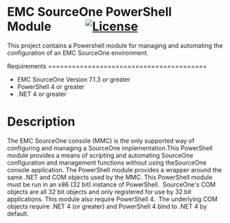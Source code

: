 
EMC SourceOne PowerShell Module            [![License](https://img.shields.io/badge/License-Apache%202.0-blue.svg)](https://opensource.org/licenses/Apache-2.0)
=========================================
This project contains a Powershell module for managing and automating the configuration of an EMC SourceOne environment.

Requirements
======================================== 
* EMC SourceOne Version 7.1.3 or greater
* PowerShell 4 or greater
* .NET 4 or greater

Description
=========================================
The EMC SourceOne console (MMC) is the only supported way of configuring and managing a SourceOne implementation.This PowerShell module provides a means of scripting and automating SourceOne configuration and management functions without using theSourceOne console application.
The PowerShell module provides a wrapper around the same .NET and COM objects used by the MMC.
This PowerShell module must be run in an x86 (32 bit) instance of PowerShell.  SourceOne's COM objects are all 32 bit objects and only registered for use by 32 bit applications.
This module also require PowerShell 4.  The underlying COM objects require .NET 4 (or greater) and PowerShell 4 bind to .NET 4 by default.




